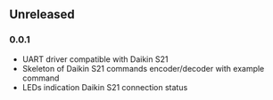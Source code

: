 ## Unreleased

### 0.0.1
* UART driver compatible with Daikin S21
* Skeleton of Daikin S21 commands encoder/decoder with example command
* LEDs indication Daikin S21 connection status
